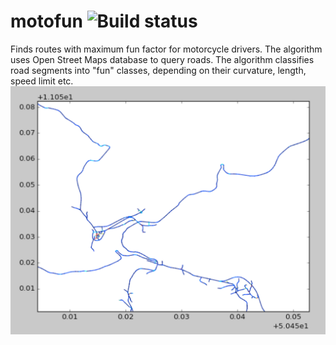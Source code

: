 # motofun ![Build status](https://travis-ci.org/pdyban/motofun.svg)
Finds routes with maximum fun factor for motorcycle drivers. The algorithm uses Open Street Maps database to query roads. The algorithm classifies road segments into "fun" classes, depending on their curvature, length, speed limit etc.
![Plot demonstrates classification of road segments into fun classes, by color](preview.png)
